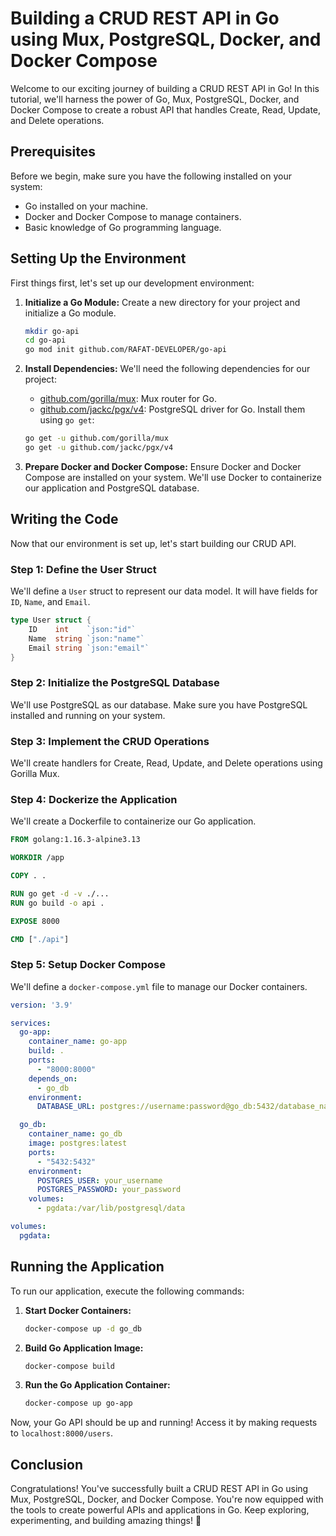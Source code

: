# Building a CRUD REST API in Go using Mux, PostgreSQL, Docker, and Docker Compose

Welcome to our exciting journey of building a CRUD REST API in Go! In this tutorial, we'll harness the power of Go, Mux, PostgreSQL, Docker, and Docker Compose to create a robust API that handles Create, Read, Update, and Delete operations.

## Prerequisites

Before we begin, make sure you have the following installed on your system:

- Go installed on your machine.
- Docker and Docker Compose to manage containers.
- Basic knowledge of Go programming language.

## Setting Up the Environment

First things first, let's set up our development environment:

1. **Initialize a Go Module:**
   Create a new directory for your project and initialize a Go module.
   ```bash
   mkdir go-api
   cd go-api
   go mod init github.com/RAFAT-DEVELOPER/go-api
   ```

2. **Install Dependencies:**
   We'll need the following dependencies for our project:
   - [github.com/gorilla/mux](https://github.com/gorilla/mux): Mux router for Go.
   - [github.com/jackc/pgx/v4](https://github.com/jackc/pgx/v4): PostgreSQL driver for Go.
   Install them using `go get`:
   ```bash
   go get -u github.com/gorilla/mux
   go get -u github.com/jackc/pgx/v4
   ```

3. **Prepare Docker and Docker Compose:**
   Ensure Docker and Docker Compose are installed on your system. We'll use Docker to containerize our application and PostgreSQL database.

## Writing the Code

Now that our environment is set up, let's start building our CRUD API.

### Step 1: Define the User Struct

We'll define a `User` struct to represent our data model. It will have fields for `ID`, `Name`, and `Email`.

```go
type User struct {
    ID    int    `json:"id"`
    Name  string `json:"name"`
    Email string `json:"email"`
}
```

### Step 2: Initialize the PostgreSQL Database

We'll use PostgreSQL as our database. Make sure you have PostgreSQL installed and running on your system.

### Step 3: Implement the CRUD Operations

We'll create handlers for Create, Read, Update, and Delete operations using Gorilla Mux.

### Step 4: Dockerize the Application

We'll create a Dockerfile to containerize our Go application.

```Dockerfile
FROM golang:1.16.3-alpine3.13

WORKDIR /app

COPY . .

RUN go get -d -v ./...
RUN go build -o api .

EXPOSE 8000

CMD ["./api"]
```

### Step 5: Setup Docker Compose

We'll define a `docker-compose.yml` file to manage our Docker containers.

```yaml
version: '3.9'

services:
  go-app:
    container_name: go-app
    build: .
    ports:
      - "8000:8000"
    depends_on:
      - go_db
    environment:
      DATABASE_URL: postgres://username:password@go_db:5432/database_name

  go_db:
    container_name: go_db
    image: postgres:latest
    ports:
      - "5432:5432"
    environment:
      POSTGRES_USER: your_username
      POSTGRES_PASSWORD: your_password
    volumes:
      - pgdata:/var/lib/postgresql/data

volumes:
  pgdata:
```

## Running the Application

To run our application, execute the following commands:

1. **Start Docker Containers:**
   ```bash
   docker-compose up -d go_db
   ```

2. **Build Go Application Image:**
   ```bash
   docker-compose build
   ```

3. **Run the Go Application Container:**
   ```bash
   docker-compose up go-app
   ```

Now, your Go API should be up and running! Access it by making requests to `localhost:8000/users`.

## Conclusion

Congratulations! You've successfully built a CRUD REST API in Go using Mux, PostgreSQL, Docker, and Docker Compose. You're now equipped with the tools to create powerful APIs and applications in Go. Keep exploring, experimenting, and building amazing things! 🚀

